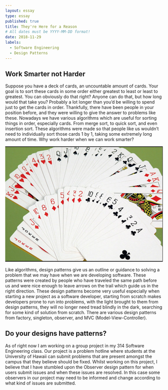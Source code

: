 ```yaml
---
layout: essay
type: essay
published: true
title: They're Here for a Reason
# All dates must be YYYY-MM-DD format!
date: 2018-11-29
labels:
  - Software Engineering
  - Design Patterns
---
```


## Work Smarter not Harder

Suppose you have a deck of cards, an uncountable amount of cards. Your goal is to sort these cards in some order either greatest to least or least to greatest. You can obviously do that right? Anyone can do that, but how long would that take you? Probably a lot longer than you’d be willing to spend just to get the cards in order. Thankfully, there have been people in your position before, and they were willing to give the answer to problems like these. Nowadays we have various algorithms which are useful for sorting things in order, especially cards. From merge sort, to quick sort, and even insertion sort. These algorithms were made so that people like us wouldn’t need to individually sort those cards 1 by 1, taking some extremely long amount of time. Why work harder when we can work smarter? 

<img class="ui medium middle floated image" src="../images/CARDS.PNG">

Like algorithms, design patterns give us an outline or guidance to solving a problem that we may have when we are developing software. These patterns were created by people who have traveled the same path before us and were nice enough to leave arrows on the trail which guide us in the right direction. These design patterns become very useful especially when starting a new project as a software developer, starting from scratch makes developers prone to run into problems, with the light brought to them from design patterns, they will no longer need tread blindly in the dark, searching for some kind of solution from scratch. There are various design patterns from factory, singleton, observer, and MVC (Model-View-Controller). 

## Do your designs have patterns?
As of right now I am working on a group project in my 314 Software Engineering class. Our project is a problem hotline where students at the University of Hawaii can submit problems that are present amongst the campus that they believe should be fixed. Whilst working on this project, I believe that I have stumbled upon the Observer design pattern for when users submit issues and when these issues are resolved. In this case some observers in our project may need to be informed and change according to what kind of issues are submitted. 
